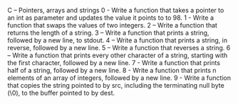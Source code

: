 C – Pointers, arrays and strings
0 - Write a function that takes a pointer to an int as parameter and updates the value it points to to 98.
1 - Write a function that swaps the values of two integers.
2 – Write a function that returns the length of a string.
3 – Write a function that prints a string, followed by a new line, to stdout.
4 – Write a function that prints a string, in reverse, followed by a new line.
5 – Write a function that reverses a string.
6 – Write a function that prints every other character of a string, starting with the first character, followed by a new line.
7 - Write a function that prints half of a string, followed by a new line.
8 - Write a function that prints n elements of an array of integers, followed by a new line.
9 - Write a function that copies the string pointed to by src, including the terminating null byte (\0), to the buffer pointed to by dest.

